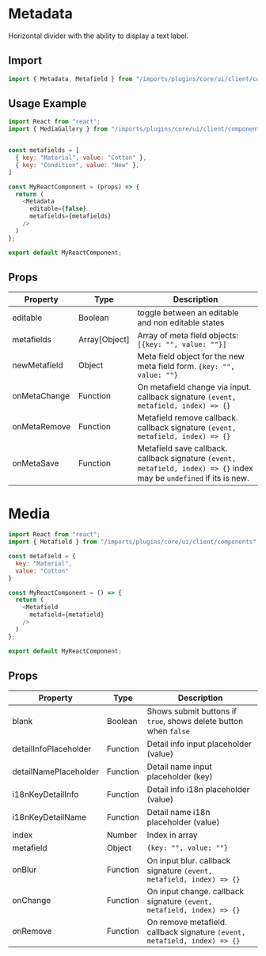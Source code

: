 # Metadata

Horizontal divider with the ability to display a text label.

## Import

```javascript
import { Metadata, Metafield } from "/imports/plugins/core/ui/client/components";
```

## Usage Example

```javascript
import React from "react";
import { MediaGallery } from "/imports/plugins/core/ui/client/components";


const metafields = [
  { key: "Material", value: "Cotton" },
  { key: "Condition", value: "New" },
]

const MyReactComponent = (props) => {
  return (
    <Metadata
      editable={false}
      metafields={metafields}
    />
  )
};

export default MyReactComponent;
```

## Props

Property     | Type          | Description
------------ | ------------- | ---------------------------------------------------------------------------------------------------------------------
editable     | Boolean       | toggle between an editable and non editable states
metafields   | Array[Object] | Array of meta field objects: `[{key: "", value: ""}]`
newMetafield | Object        | Meta field object for the new meta field form. `{key: "", value: ""}`
onMetaChange | Function      | On metafield change via input. callback signature `(event, metafield, index) => {}`
onMetaRemove | Function      | Metafield remove callback. callback signature `(event, metafield, index) => {}`
onMetaSave   | Function      | Metafield save callback. callback signature `(event, metafield, index) => {}` index may be `undefined` if its is new.

# Media

```javascript
import React from "react";
import { Metafield } from "/imports/plugins/core/ui/client/components";

const metafield = {
  key: "Material",
  value: "Cotton"
}

const MyReactComponent = () => {
  return (
    <Metafield
      metafield={metafield}
    />
  )
};

export default MyReactComponent;
```

## Props

Property              | Type   | Description
--------------------- | ------ | -----------
blank                 | Boolean   | Shows submit buttons if `true`, shows delete button when `false`
detailInfoPlaceholder | Function   | Detail info input placeholder (value)
detailNamePlaceholder | Function   | Detail name input placeholder (key)
i18nKeyDetailInfo     | Function   | Detail info i18n placeholder (value)
i18nKeyDetailName     | Function   | Detail name i18n placeholder (value)
index                 | Number | Index in array
metafield             | Object | `{key: "", value: ""}`
onBlur                | Function   | On input blur. callback signature `(event, metafield, index) => {}`
onChange              | Function   | On input change. callback signature `(event, metafield, index) => {}`
onRemove              | Function    | On remove metafield. callback signature `(event, metafield, index) => {}`
